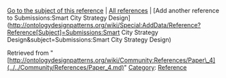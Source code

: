 [Go to the subject of this reference](../../Submissions/Smart_City_Strategy_Design.md "Submissions:Smart City Strategy Design") | [All references](../../Community/References.1.md "Community:References") | [Add another reference to Submissions:Smart City Strategy Design](http://ontologydesignpatterns.org/wiki/Special:AddData/Reference?Reference[Subject]=Submissions:Smart City Strategy Design&subject=Submissions:Smart City Strategy Design)


Retrieved from "[http://ontologydesignpatterns.org/wiki/Community:References/Paper\_4](../../Community/References/Paper_4.md)"
 [Category](http://ontologydesignpatterns.org/wiki/Special:Categories "Special:Categories"): [Reference](../../Category/Reference.md "Category:Reference")